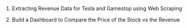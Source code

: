 1. Extracting Revenue Data for Tesla and Gamestop using Web Scraping 

2. Build a Dashboard to Compare the Price of the Stock vs the Revenue
